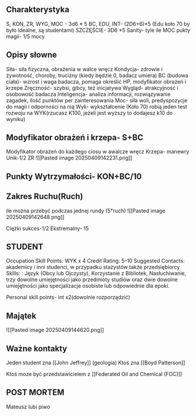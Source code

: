 ## Charakterystyka
S, KON, ZR, WYG, MOC - 3d6 * 5
BC, EDU, INT- (2D6+6)*5 (Edu koło 70 by było idealne, są studentami)
SZCZĘŚCIE- 3D6 *5
Sanity- tyle ile MOC
pukty magii- 1/5 mocy


## Opisy słowne
Siła- siła fizyczna, obrażenia w walce wręcz 
Kondycja- zdrowie i żywotność, choroby, trucizny (kiedy będzie 0, badacz umiera)
BC (budowa ciała)- wzrost i waga badacza, pomaga określić HP, modyfikator obrażeń i krzepe
Zręczność- szybsi, gibcy, też inicjatywa
Wygląd- atrakcyjność i osobowość badacza
Inteligencja- analiza informacji, rozwiązywanie zagadek, ilość punktów per zainteresowania
Moc- siła woli, predyspozycje do magii i odporności na nią
Wyk- wykształcenie (Koło 70) robią jeden test rozwoju na WYK(rzucasz K100, jeżeli jest wyższy to dodajesz k10 do wyniku)

## Modyfikator obrażeń i krzepa- S+BC
Modyfikator obrażeń do każdego ciosu w awalcze wręcz
Krzepa- manewry
Unik-1/2 ZR
![[Pasted image 20250409142231.png]]
## Punkty Wytrzymałości- KON+BC/10

## Zakres Ruchu(Ruch)
ile można przebyć podczas jednej rundy (5*ruch)
![[Pasted image 20250409142648.png]]


Ciężki sukces-1/2
Ekstremalny- 15

## STUDENT 
Occupation Skill Points: WYK x 4
Credit Rating: 5–10
Suggested Contacts: akademicy i inni studenci, w przypadku stażystów także przedsiębiorcy
Skills: : Język (Obcy lub Ojczysty), Korzystanie z Bibliotek, Nasłuchiwanie, trzy dowolne umiejętności jako przedmioty studiów oraz dwie dowolne umiejętności jako specjalizacje osobiste lub odpowiednie dla epoki.

Personal skill points- int x2(dowolnie rozporządzić)
## Majątek
![[Pasted image 20250409144620.png]]

## Ważne kontakty
Jeden student zna [[John Jeffrey]] (geologia)
Ktoś zna [[Boyd Patterson]]

Ktoś moze być przedstawicielem z [[Federated Oil and Chemical (FOC)]]


## POST MORTEM
Mateusz lubi piwo
